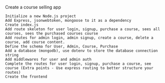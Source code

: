 Create a course selling app

    Initialize a new Node.js project
    Add Express, jsonwebtoken, mongoose to it as a dependency
    Create index.js
    Add route skeleton for user login, signup, purchase a course, sees all courses, sees the purchased courses course
    Add routes for admin login, admin signup, create a course, delete a course, add course content.
    Define the schema for User, Admin, Course, Purchase
    Add a database (mongodb), use dotenv to store the database connection string
    Add middlewares for user and admin auth
    Complete the routes for user login, signup, purchase a course, see course (Extra points - Use express routing to better structure your routes)
    Create the frontend
